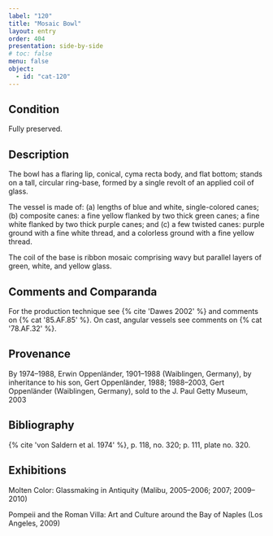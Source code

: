 ```yaml
---
label: "120"
title: "Mosaic Bowl"
layout: entry
order: 404
presentation: side-by-side
# toc: false
menu: false
object:
  - id: "cat-120"
---
```


## Condition

Fully preserved.

## Description

The bowl has a flaring lip, conical, cyma recta body, and flat bottom; stands on a tall, circular ring-base, formed by a single revolt of an applied coil of glass.

The vessel is made of: (a) lengths of blue and white, single-colored canes; (b) composite canes: a fine yellow flanked by two thick green canes; a fine white flanked by two thick purple canes; and (c) a few twisted canes: purple ground with a fine white thread, and a colorless ground with a fine yellow thread.

The coil of the base is ribbon mosaic comprising wavy but parallel layers of green, white, and yellow glass.

## Comments and Comparanda

For the production technique see {% cite 'Dawes 2002' %} and comments on {% cat '85.AF.85' %}. On cast, angular vessels see comments on {% cat '78.AF.32' %}.

## Provenance

By 1974–1988, Erwin Oppenländer, 1901–1988 (Waiblingen, Germany), by inheritance to his son, Gert Oppenländer, 1988; 1988–2003, Gert Oppenländer (Waiblingen, Germany), sold to the J. Paul Getty Museum, 2003

## Bibliography

{% cite 'von Saldern et al. 1974' %}, p. 118, no. 320; p. 111, plate no. 320.

## Exhibitions

Molten Color: Glassmaking in Antiquity (Malibu, 2005–2006; 2007; 2009–2010)

Pompeii and the Roman Villa: Art and Culture around the Bay of Naples (Los Angeles, 2009)